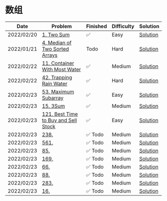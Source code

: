 # 数组
| Date       | Problem                                                                                                | Finished | Difficulty | Solution                                            |
|------------|--------------------------------------------------------------------------------------------------------|----------|------------|-----------------------------------------------------|
| 2022/02/20 | [1. Two Sum](https://leetcode.com/problems/two-sum/)                                                   | ✅        | Easy       | [Solution](./src/array/TwoSum.java)                 |
| 2022/01/21 | [4. Median of Two Sorted Arrays](https://leetcode.com/problems/median-of-two-sorted-arrays/)           | Todo     | Hard       | [Solution](./src/array/FindMedianSortedArrays.java) |
| 2022/02/22 | [11. Container With Most Water](https://leetcode.com/problems/container-with-most-water/)              | ✅        | Medium     | [Solution](./src/array/MaxArea.java)                |
| 2022/02/22 | [42. Trapping Rain Water](https://leetcode.com/problems/trapping-rain-water/)                          | ✅        | Hard       | [Solution](./src/array/Trap.java)                   |
| 2022/02/23 | [53. Maximum Subarray](https://leetcode.com/problems/maximum-subarray/)                                | ✅        | Easy       | [Solution](./src/array/MaxSubArray.java)            |
| 2022/02/23 | [15. 3Sum](https://leetcode.com/problems/3sum/)                                                        | ✅        | Medium     | [Solution](./src/array/ThreeSum.java)               |
| 2022/02/23 | [121. Best Time to Buy and Sell Stock](https://leetcode.com/problems/best-time-to-buy-and-sell-stock/) | ✅        | Easy       | [Solution](./src/array/MaxProfit.java)              |
| 2022/02/23 | [238.](https://leetcode.com/problems/longest-palindromic-substring/)                                   | ✅ Todo   | Medium     | [Solution](./src/array/LongestPalindrome.java)      |
| 2022/02/23 | [561.](https://leetcode.com/problems/longest-palindromic-substring/)                                   | ✅ Todo   | Medium     | [Solution](./src/array/LongestPalindrome.java)      |
| 2022/02/23 | [85.](https://leetcode.com/problems/longest-palindromic-substring/)                                    | ✅ Todo   | Medium     | [Solution](./src/array/LongestPalindrome.java)      |
| 2022/02/23 | [169.](https://leetcode.com/problems/longest-palindromic-substring/)                                   | ✅ Todo   | Medium     | [Solution](./src/array/LongestPalindrome.java)      |
| 2022/02/23 | [66.](https://leetcode.com/problems/longest-palindromic-substring/)                                    | ✅ Todo   | Medium     | [Solution](./src/array/LongestPalindrome.java)      |
| 2022/02/23 | [88.](https://leetcode.com/problems/longest-palindromic-substring/)                                    | ✅ Todo   | Medium     | [Solution](./src/array/LongestPalindrome.java)      |
| 2022/02/23 | [283.](https://leetcode.com/problems/longest-palindromic-substring/)                                   | ✅ Todo   | Medium     | [Solution](./src/array/LongestPalindrome.java)      |
| 2022/02/23 | [16.](https://leetcode.com/problems/longest-palindromic-substring/)                                    | ✅ Todo   | Medium     | [Solution](./src/array/LongestPalindrome.java)      |
